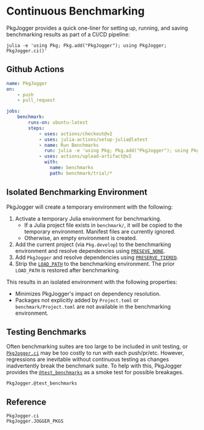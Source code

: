 # Continuous Benchmarking

PkgJogger provides a quick one-liner for setting up, running, and saving benchmarking
results as part of a CI/CD pipeline:

```shell
julia -e 'using Pkg; Pkg.add("PkgJogger"); using PkgJogger; PkgJogger.ci()'
```

## Github Actions

```yaml
name: PkgJogger
on:
    - push
    - pull_request

jobs:
    benchmark:
        runs-on: ubuntu-latest
        steps:
            - uses: actions/checkout@v2
            - uses: julia-actions/setup-julia@latest
            - name: Run Benchmarks
              run: julia -e 'using Pkg; Pkg.add("PkgJogger"); using PkgJogger; PkgJogger.ci()'
            - uses: actions/upload-artifact@v2
              with:
                name: benchmarks
                path: benchmark/trial/*

```

## Isolated Benchmarking Environment

PkgJogger will create a temporary environment with the following:

1) Activate a temporary Julia environment for benchmarking.
    - If a Julia project file exists in `benchmark/`, it will be copied to the
      temporary environment. Manifest files are currently ignored.
    - Otherwise, an empty environment is created.
2) Add the current project (via `Pkg.develop`) to the benchmarking environment
   and resolve dependencies using
   [`PRESEVE_NONE`](https://pkgdocs.julialang.org/v1/api/#Pkg.add).
3) Add `PkgJogger` and resolve dependencies using
   [`PRESERVE_TIERED`](https://pkgdocs.julialang.org/v1/api/#Pkg.add).
4) Strip the
   [`LOAD_PATH`](https://docs.julialang.org/en/v1/base/constants/#Base.LOAD_PATH)
   to the benchmarking environment. The prior `LOAD_PATH` is restored after benchmarking.

This results in an isolated environment with the following properties:

- Minimizes PkgJogger's impact on dependency resolution.
- Packages not explicitly added by `Project.toml` or `benchmark/Project.toml`
  are not available in the benchmarking environment.

## Testing Benchmarks

Often benchmarking suites are too large to be included in unit testing,
or [`PkgJogger.ci`](@ref) may be too costly to run with each push/pr/etc.
However, regressions are inevitable without continuous testing as changes inadvertently break the benchmark suite.
To help with this, PkgJogger provides the [`@test_benchmarks`](@ref) as a smoke test for possible breakages.

```@docs
PkgJogger.@test_benchmarks
```

## Reference

```@docs
PkgJogger.ci
PkgJogger.JOGGER_PKGS
```
